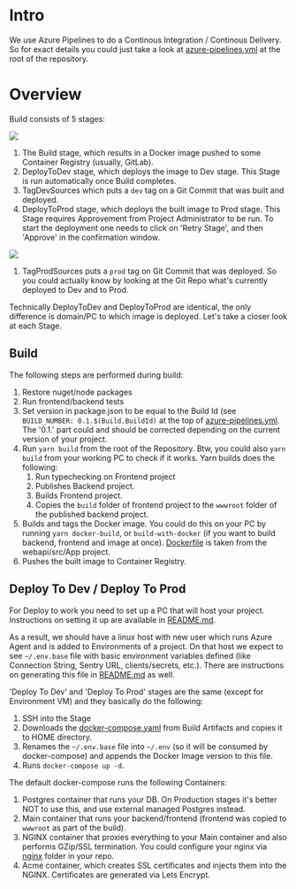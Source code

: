 # Intro
We use Azure Pipelines to do a Continous Integration / Continous Delivery.
So for exact details you could just take a look at [azure-pipelines.yml](https://github.com/mcctomsk/backend-frontend-template/blob/master/azure-pipelines.yml) at the root of the repository.

# Overview

Build consists of 5 stages:

![](https://github.com/mcctomsk/backend-frontend-template/raw/master/.wiki/ci-cd.png)

1. The Build stage, which results in a Docker image pushed to some Container Registry (usually, GitLab).
1. DeployToDev stage, which deploys the image to Dev stage. This Stage is run automatically once Build completes.
1. TagDevSources which puts a `dev` tag on a Git Commit that was built and deployed.
1. DeployToProd stage, which deploys the built image to Prod stage. This Stage requires Approvement from Project Administrator to be run. To start the deployment one needs to click on 'Retry Stage', and then 'Approve' in the confirmation window.

![](https://github.com/mcctomsk/backend-frontend-template/raw/master/.wiki/ci-cd-approval.png)
1. TagProdSources puts a `prod` tag on Git Commit that was deployed. So you could actually know by looking at the Git Repo what's currently deployed to Dev and to Prod.

Technically DeployToDev and DeployToProd are identical, the only difference is domain/PC to which image is deployed.
Let's take a closer look at each Stage.

## Build
The following steps are performed during build:
1. Restore nuget/node packages
1. Run frontend/backend tests
1. Set version in package.json to be equal to the Build Id (see `BUILD_NUMBER: 0.1.$(Build.BuildId)` at the top of [azure-pipelines.yml](https://github.com/mcctomsk/backend-frontend-template/blob/master/azure-pipelines.yml). The '0.1.' part could and should be corrected depending on the current version of your project.
1. Run `yarn build` from the root of the Repository. Btw, you could also `yarn build` from your working PC to check if it works. Yarn builds does the following:
    1. Run typechecking on Frontend project
    1. Publishes Backend project.
    1. Builds Frontend project.
    1. Copies the `build` folder of frontend project to the `wwwroot` folder of the published backend project.
1. Builds and tags the Docker image. You could do this on your PC by running `yarn docker-build`, or `build-with-docker` (if you want to build backend, frontend and image at once). [Dockerfile](https://github.com/mcctomsk/backend-frontend-template/blob/master/webapi/src/MccSoft.TemplateApp.App/Dockerfile) is taken from the webapi/src/App project.
1. Pushes the built image to Container Registry.

## Deploy To Dev / Deploy To Prod
For Deploy to work you need to set up a PC that will host your project. Instructions on setting it up are available in [README.md](https://github.com/mcctomsk/backend-frontend-template#set-up-hosting-server-droplet-on-digital-ocean).

As a result, we should have a linux host with new user which runs Azure Agent and is added to Environments of a project.
On that host we expect to see `~/.env.base` file with basic environment variables defined (like Connection String, Sentry URL, clients/secrets, etc.). There are instructions on generating this file in [README.md](https://github.com/mcctomsk/backend-frontend-template#set-up-hosting-server-droplet-on-digital-ocean) as well.

'Deploy To Dev' and 'Deploy To Prod' stages are the same (except for Environment VM) and they basically do the following:
1. SSH into the Stage
1. Downloads the [docker-compose.yaml](https://github.com/mcctomsk/backend-frontend-template/blob/master/docker-compose.yaml) from Build Artifacts and copies it to HOME directory.
1. Renames the `~/.env.base` file into `~/.env` (so it will be consumed by docker-compose) and appends the Docker Image version to this file.
1. Runs `docker-compose up -d`.

The default docker-compose runs the following Containers:
1. Postgres container that runs your DB. On Production stages it's better NOT to use this, and use external managed Postgres instead. 
1. Main container that runs your backend/frontend (frontend was copied to `wwwroot` as part of the build).
1. NGINX container that proxies everything to your Main container and also performs GZip/SSL termination. You could configure your nginx via [nginx](https://github.com/mcctomsk/backend-frontend-template/blob/master/nginx) folder in your repo.
1. Acme container, which creates SSL certificates and injects them into the NGINX. Certificates are generated via Lets Encrypt.